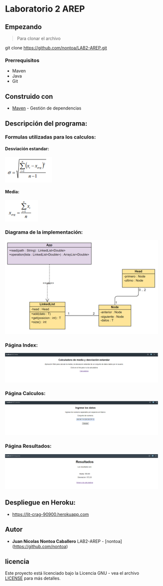 # Laboratorio 2 AREP


## Empezando

>Para clonar el archivo 

git clone https://github.com/nontoa/LAB2-AREP.git
>
### Prerrequisitos
* Maven
* Java
* Git


## Construido con

* [Maven](https://maven.apache.org/) - Gestión de dependencias

## Descripción del programa:

### Formulas utilizadas para los calculos:



#### Desviación estandar:

![Screenshot](images/Desviacion.PNG)

#### Media:

![Screenshot](images/Media.PNG)

### Diagrama de la implementación:

![Screenshot](images/Diagrama.PNG)

### Página Index:

![Screenshot](images/Index.PNG)

### Página Calculos:

![Screenshot](images/Calculos.PNG)

### Página Resultados:

![Screenshot](images/Resultados.PNG)

## Despliegue en Heroku:

* https://lit-crag-90900.herokuapp.com

## Autor


* **Juan Nicolas Nontoa Caballero**  LAB2-AREP - [nontoa] (https://github.com/nontoa)

## licencia

Este proyecto está licenciado bajo la Licencia GNU - vea el archivo [LICENSE](LICENSE) para más detalles.

